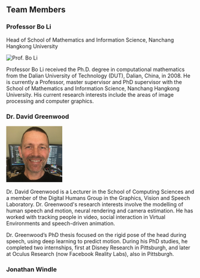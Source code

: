 
## Team Members

### Professor  Bo Li

Head of School of Mathematics and Information Science, Nanchang Hangkong University

<img src="https://github.com/ISCANCHU/ISCANCHU.github.io/tree/main/img/libo.jpg"
    alt="Prof. Bo Li"
    width="150px"
    height="150px">

Professor Bo Li received the Ph.D. degree in computational mathematics from the Dalian University of Technology (DUT), Dalian, China, in 2008. He is currently
a Professor, master supervisor and PhD supervisor with the School of Mathematics and Information Science, Nanchang Hangkong University. His current research interests include the areas of image processing and computer graphics. 


### Dr. David Greenwood

<img src="https://github.com/UEA-digital-human-group/uea-digital-human-group.github.io/raw/master/img/uea_profile_300.jpg"
    alt="Dr. David Greenwood"
    width="150px"
    height="150px">

Dr. David Greenwood is a Lecturer in the School of Computing Sciences and a member of the Digital Humans Group in the Graphics, Vision and Speech Laboratory. Dr. Greenwood's research interests involve the modelling of human speech and motion, neural rendering and camera estimation. He has worked with tracking people in video, social interaction in Virtual Environments and speech-driven animation.


Dr. Greenwood’s PhD thesis focused on the rigid pose of the head during speech, using deep learning to predict motion. During his PhD studies, he completed two internships, first at Disney Research in Pittsburgh, and later at Oculus Research (now Facebook Reality Labs), also in Pittsburgh.



### Jonathan Windle

